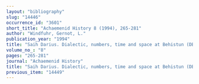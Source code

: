 ```yaml
---
layout: "bibliography"
slug: "14446"
occurrence_id: "3601"
short_title: "Achaemenid History 8 (1994), 265-281"
author: "Windfuhr, Gernot, L."
publication_year: "1994"
title: "Saih Darius. Dialectic, numbers, time and space at Behistun (DB, Old Persian Version)"
volume_no_: "8"
pages: "265-281"
journal: "Achaemenid History"
title: "Saih Darius. Dialectic, numbers, time and space at Behistun (DB, Old Persian Version)"
previous_item: "14449"
---
```


